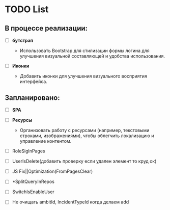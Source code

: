 ﻿# TODO List

## В процессе реализации:


- [ ] **бутстрап**
  - Использовать Bootstrap для стилизации формы логина для улучшения визуальной составляющей и удобства использования.

- [ ] **Иконки**
  - Добавить иконки для улучшения визуального восприятия интерфейса.

## Запланировано:

- [ ] **SPA**

- [ ] **Ресурсы**
  - Организовать работу с ресурсами (например, текстовыми строками, изображениями), чтобы облегчить локализацию и управление контентом.



- [ ] RoleSigInPages
- [ ] UserIsDelete(добавить проверку если удален элемент то круд ок)
- [ ] JS Fix||Optimization(FromPagesClear)
- [ ] *SplitQueryInRepos
- [ ] SwitchIsEnableUser
- [ ] Не очищать ambitId, IncidentTypeId когда делаем add
